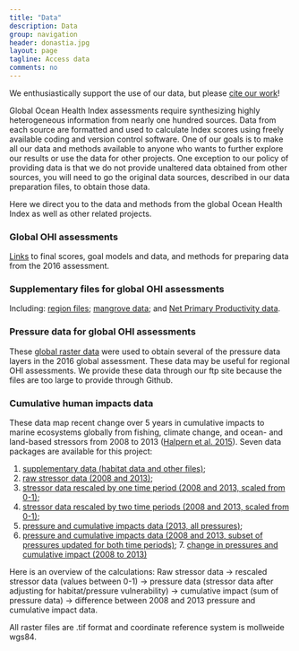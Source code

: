 ```yaml
---
title: "Data"
description: Data
group: navigation
header: donastia.jpg
layout: page
tagline: Access data
comments: no
---
```


We enthusiastically support the use of our data, but please [cite our work](http://ohi-science.org/citation-policy/)!

Global Ocean Health Index assessments require synthesizing highly heterogeneous information from nearly one hundred sources.  Data from each source are formatted and used to calculate Index scores using freely available coding and version control software.  One of our goals is to make all our data and methods available to anyone who wants to further explore our results or use the data for other projects. One exception to our policy of providing data is that we do not provide unaltered data obtained from other sources, you will need to go the original data sources, described in our data preparation files, to obtain those data.

Here we direct you to the data and methods from the global Ocean Health Index as well as other related projects. 

### Global OHI assessments
[Links]((http://ohi-science.org/ohi-global/download.html)) to final scores, goal models and data, and methods for preparing data from the 2016 assessment.

### Supplementary files for global OHI assessments
Including: [region files](https://mazu.nceas.ucsb.edu/data/#ohi_regions); [mangrove data](https://mazu.nceas.ucsb.edu/data/#mangrove_data); and [Net Primary Productivity data](https://mazu.nceas.ucsb.edu/data/#net_primary_productivity_data). 

### Pressure data for global OHI assessments
These [global raster data](https://mazu.nceas.ucsb.edu/data/#ohi_pressure_data) were used to obtain several of the pressure data layers in the 2016 global assessment. These data may be useful for regional OHI assessments.  We provide these data through our ftp site because the files are too large to provide through Github.

### Cumulative human impacts data
These data map recent change over 5 years in cumulative impacts to marine ecosystems globally from fishing, climate change, and ocean- and land-based stressors from 2008 to 2013 ([Halpern et al. 2015](https://www.nature.com/articles/ncomms8615)). Seven data packages are available for this project:

1. [supplementary data (habitat data and other files)](https://knb.ecoinformatics.org/#view/doi:10.5063/F19Z92TW); 
2. [raw stressor data (2008 and 2013)](https://knb.ecoinformatics.org/#view/doi:10.5063/F1S180FS); 
3. [stressor data rescaled by one time period (2008 and 2013, scaled from 0-1)](https://knb.ecoinformatics.org/#view/doi:10.5063/F1DR2SDD); 
4. [stressor data rescaled by two time periods (2008 and 2013, scaled from 0-1)](https://knb.ecoinformatics.org/#view/doi:10.5063/F19021PC); 
5. [pressure and cumulative impacts data (2013, all pressures)](https://knb.ecoinformatics.org/#view/doi:10.5063/F15718ZN); 
6. [pressure and cumulative impacts data (2008 and 2013, subset of pressures updated for both time periods)](https://knb.ecoinformatics.org/#view/doi:10.5063/F11J97N3); 7. [change in pressures and cumulative impact (2008 to 2013)](https://knb.ecoinformatics.org/#view/doi:10.5063/F1WS8R5T) 

Here is an overview of the calculations: Raw stressor data -> rescaled stressor data (values between 0-1) -> pressure data (stressor data after adjusting for habitat/pressure vulnerability) -> cumulative impact (sum of pressure data) -> difference between 2008 and 2013 pressure and cumulative impact data. 

All raster files are .tif format and coordinate reference system is mollweide wgs84. 



